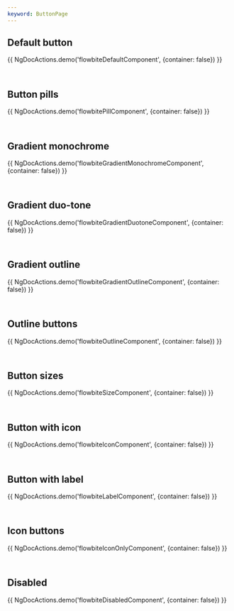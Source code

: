 ```yaml
---
keyword: ButtonPage
---
```


## Default button

{{ NgDocActions.demo('flowbiteDefaultComponent', {container: false}) }}

```html file="./_default.component.ts"#L10-L16 group="default" name="html"

```

```typescript file="./_default.component.ts"#L1-L1 group="default" name="typescript"

```

## Button pills

{{ NgDocActions.demo('flowbitePillComponent', {container: false}) }}

```html file="./_pill.component.ts"#L10-L15 group="pill" name="html"

```

```typescript file="./_pill.component.ts"#L1-L1 group="pill" name="typescript"

```

## Gradient monochrome

{{ NgDocActions.demo('flowbiteGradientMonochromeComponent', {container: false}) }}

```html file="./_gradient-monochrome.component.ts"#L10-L17 group="gradient-monochrome" name="html"

```

```typescript file="./_gradient-monochrome.component.ts"#L1-L1 group="gradient-monochrome" name="typescript"

```

## Gradient duo-tone

{{ NgDocActions.demo('flowbiteGradientDuotoneComponent', {container: false}) }}

```html file="./_gradient-duotone.component.ts"#L10-L16 group="gradient-duotone" name="html"

```

```typescript file="./_gradient-duotone.component.ts"#L1-L1 group="gradient-duotone" name="typescript"

```

## Gradient outline

{{ NgDocActions.demo('flowbiteGradientOutlineComponent', {container: false}) }}

```html file="./_gradient-outline.component.ts"#L10-L22 group="gradient-outline" name="html"

```

```typescript file="./_gradient-outline.component.ts"#L1-L1 group="gradient-outline" name="typescript"

```

## Outline buttons

{{ NgDocActions.demo('flowbiteOutlineComponent', {container: false}) }}

```html file="./_outline.component.ts"#L10-L15 group="outline" name="html"

```

```typescript file="./_outline.component.ts"#L1-L1 group="outline" name="typescript"

```

## Button sizes

{{ NgDocActions.demo('flowbiteSizeComponent', {container: false}) }}

```html file="./_size.component.ts"#L10-L14 group="size" name="html"

```

```typescript file="./_size.component.ts"#L1-L1 group="size" name="typescript"

```

## Button with icon

{{ NgDocActions.demo('flowbiteIconComponent', {container: false}) }}

```html file="./_icon.component.ts"#L10-L17 group="icon" name="html"

```

```typescript file="./_icon.component.ts"#L1-L1 group="icon" name="typescript"

```

## Button with label

{{ NgDocActions.demo('flowbiteLabelComponent', {container: false}) }}

```html file="./_label.component.ts"#L10-L13 group="label" name="html"

```

```typescript file="./_label.component.ts"#L1-L1 group="label" name="typescript"

```

## Icon buttons

{{ NgDocActions.demo('flowbiteIconOnlyComponent', {container: false}) }}

```html file="./_icon-only.component.ts"#L10-L21 group="icon-only" name="html"

```

```typescript file="./_icon-only.component.ts"#L1-L1 group="icon-only" name="typescript"

```

## Disabled

{{ NgDocActions.demo('flowbiteDisabledComponent', {container: false}) }}

```html file="./_disabled.component.ts"#L10-L11 group="disabled" name="html"

```

```typescript file="./_disabled.component.ts"#L1-L1 group="disabled" name="typescript"

```
